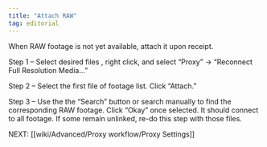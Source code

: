 ```yaml
---
title: "Attach RAW"
tag: editorial
---
```

When RAW footage is not yet available, attach it upon receipt.

Step 1 – Select desired files , right click, and select “Proxy” -> “Reconnect Full Resolution Media...”

Step 2 – Select the first file of footage list. Click “Attach.”

Step 3 – Use the the “Search” button or search manually to find the corresponding RAW footage. Click “Okay” once selected. It should connect to all footage. If some remain unlinked, re-do this step with those files.

NEXT: [[wiki/Advanced/Proxy workflow/Proxy Settings]]
